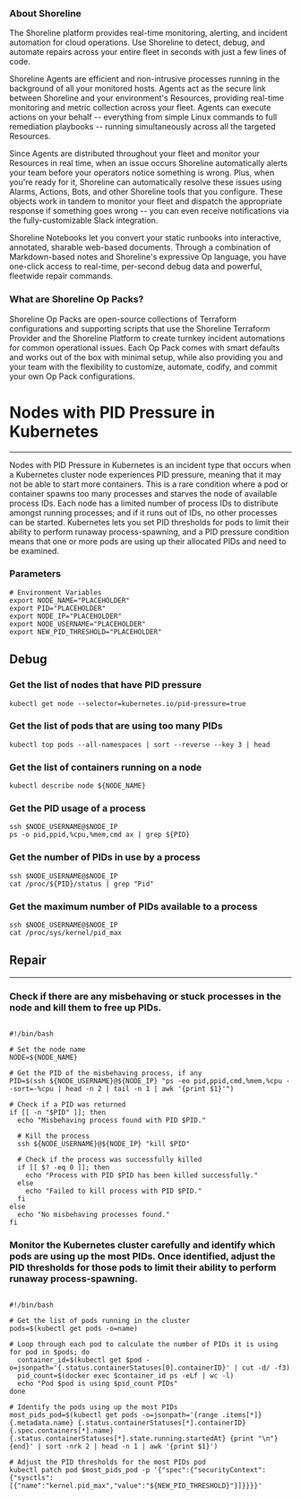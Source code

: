 
### About Shoreline
The Shoreline platform provides real-time monitoring, alerting, and incident automation for cloud operations. Use Shoreline to detect, debug, and automate repairs across your entire fleet in seconds with just a few lines of code.

Shoreline Agents are efficient and non-intrusive processes running in the background of all your monitored hosts. Agents act as the secure link between Shoreline and your environment's Resources, providing real-time monitoring and metric collection across your fleet. Agents can execute actions on your behalf -- everything from simple Linux commands to full remediation playbooks -- running simultaneously across all the targeted Resources.

Since Agents are distributed throughout your fleet and monitor your Resources in real time, when an issue occurs Shoreline automatically alerts your team before your operators notice something is wrong. Plus, when you're ready for it, Shoreline can automatically resolve these issues using Alarms, Actions, Bots, and other Shoreline tools that you configure. These objects work in tandem to monitor your fleet and dispatch the appropriate response if something goes wrong -- you can even receive notifications via the fully-customizable Slack integration.

Shoreline Notebooks let you convert your static runbooks into interactive, annotated, sharable web-based documents. Through a combination of Markdown-based notes and Shoreline's expressive Op language, you have one-click access to real-time, per-second debug data and powerful, fleetwide repair commands.

### What are Shoreline Op Packs?
Shoreline Op Packs are open-source collections of Terraform configurations and supporting scripts that use the Shoreline Terraform Provider and the Shoreline Platform to create turnkey incident automations for common operational issues. Each Op Pack comes with smart defaults and works out of the box with minimal setup, while also providing you and your team with the flexibility to customize, automate, codify, and commit your own Op Pack configurations.

# Nodes with PID Pressure in Kubernetes
---

Nodes with PID Pressure in Kubernetes is an incident type that occurs when a Kubernetes cluster node experiences PID pressure, meaning that it may not be able to start more containers. This is a rare condition where a pod or container spawns too many processes and starves the node of available process IDs. Each node has a limited number of process IDs to distribute amongst running processes; and if it runs out of IDs, no other processes can be started. Kubernetes lets you set PID thresholds for pods to limit their ability to perform runaway process-spawning, and a PID pressure condition means that one or more pods are using up their allocated PIDs and need to be examined.

### Parameters
```shell
# Environment Variables
export NODE_NAME="PLACEHOLDER"
export PID="PLACEHOLDER"
export NODE_IP="PLACEHOLDER"
export NODE_USERNAME="PLACEHOLDER"
export NEW_PID_THRESHOLD="PLACEHOLDER"

```

## Debug

### Get the list of nodes that have PID pressure
```shell
kubectl get node --selector=kubernetes.io/pid-pressure=true
```

### Get the list of pods that are using too many PIDs
```shell
kubectl top pods --all-namespaces | sort --reverse --key 3 | head
```

### Get the list of containers running on a node
```shell
kubectl describe node ${NODE_NAME}
```

### Get the PID usage of a process
```shell
ssh $NODE_USERNAME@$NODE_IP 
ps -o pid,ppid,%cpu,%mem,cmd ax | grep ${PID}
```

### Get the number of PIDs in use by a process
```shell
ssh $NODE_USERNAME@$NODE_IP 
cat /proc/${PID}/status | grep "Pid"
```

### Get the maximum number of PIDs available to a process
```shell
ssh $NODE_USERNAME@$NODE_IP 
cat /proc/sys/kernel/pid_max
```


## Repair
---

### Check if there are any misbehaving or stuck processes in the node and kill them to free up PIDs.
```shell

#!/bin/bash

# Set the node name
NODE=${NODE_NAME}

# Get the PID of the misbehaving process, if any
PID=$(ssh ${NODE_USERNAME}@${NODE_IP} "ps -eo pid,ppid,cmd,%mem,%cpu --sort=-%cpu | head -n 2 | tail -n 1 | awk '{print $1}'")

# Check if a PID was returned
if [[ -n "$PID" ]]; then
  echo "Misbehaving process found with PID $PID."

  # Kill the process
  ssh ${NODE_USERNAME}@${NODE_IP} "kill $PID"

  # Check if the process was successfully killed
  if [[ $? -eq 0 ]]; then
    echo "Process with PID $PID has been killed successfully."
  else
    echo "Failed to kill process with PID $PID."
  fi
else
  echo "No misbehaving processes found."
fi

```

### Monitor the Kubernetes cluster carefully and identify which pods are using up the most PIDs. Once identified, adjust the PID thresholds for those pods to limit their ability to perform runaway process-spawning.
```shell

#!/bin/bash

# Get the list of pods running in the cluster
pods=$(kubectl get pods -o=name)

# Loop through each pod to calculate the number of PIDs it is using
for pod in $pods; do
  container_id=$(kubectl get $pod -o=jsonpath='{.status.containerStatuses[0].containerID}' | cut -d/ -f3)
  pid_count=$(docker exec $container_id ps -eLf | wc -l)
  echo "Pod $pod is using $pid_count PIDs"
done

# Identify the pods using up the most PIDs
most_pids_pod=$(kubectl get pods -o=jsonpath='{range .items[*]}{.metadata.name} {.status.containerStatuses[*].containerID} {.spec.containers[*].name} {.status.containerStatuses[*].state.running.startedAt} {print "\n"}{end}' | sort -nrk 2 | head -n 1 | awk '{print $1}')

# Adjust the PID thresholds for the most PIDs pod
kubectl patch pod $most_pids_pod -p '{"spec":{"securityContext":{"sysctls":[{"name":"kernel.pid_max","value":"${NEW_PID_THRESHOLD}"}]}}}}'

```